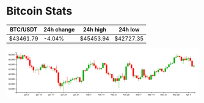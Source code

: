 # Bitcoin Stats

BTC/USDT|24h change|24h high|24h low|
|---|---|---|---|
|$43461.79|-4.04%|$45453.94|$42727.35|

<img src="./chart.svg">
